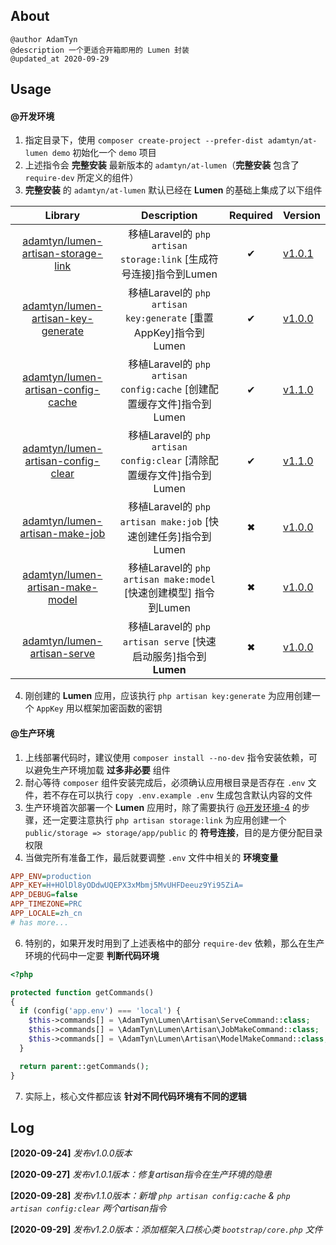 ## About

```text
@author AdamTyn
@description 一个更适合开箱即用的 Lumen 封装
@updated_at 2020-09-29
```

## Usage

#### @开发环境
1. 指定目录下，使用 `composer create-project --prefer-dist adamtyn/at-lumen demo` 初始化一个 `demo` 项目
2. 上述指令会 **完整安装** 最新版本的 `adamtyn/at-lumen`（**完整安装** 包含了 `require-dev` 所定义的组件）
3. **完整安装**  的 `adamtyn/at-lumen` 默认已经在 **Lumen** 的基础上集成了以下组件

|                           Library                            |                         Description                          | Required | Version                                                   |
| :----------------------------------------------------------: | :----------------------------------------------------------: | :------: | --------------------------------------------------------- |
| [adamtyn/lumen-artisan-storage-link](https://github.com/AdamTyn/lumen-artisan-storage-link) | 移植Laravel的 `php artisan storage:link` [生成符号连接]指令到Lumen |    ✔     | [v1.0.1](https://github.com/AdamTyn/at-lumen/tree/v1.0.1) |
| [adamtyn/lumen-artisan-key-generate](https://github.com/AdamTyn/lumen-artisan-key-generate) | 移植Laravel的 `php artisan key:generate` [重置AppKey]指令到Lumen |    ✔     | [v1.0.0](https://github.com/AdamTyn/at-lumen/tree/v1.0.0) |
| [adamtyn/lumen-artisan-config-cache](https://github.com/AdamTyn/lumen-artisan-config-cache) | 移植Laravel的 `php artisan config:cache` [创建配置缓存文件]指令到Lumen |    ✔     | [v1.1.0](https://github.com/AdamTyn/at-lumen/tree/v1.1.0) |
| [adamtyn/lumen-artisan-config-clear](https://github.com/AdamTyn/lumen-artisan-config-clear) | 移植Laravel的 `php artisan config:clear` [清除配置缓存文件]指令到Lumen |    ✔     | [v1.1.0](https://github.com/AdamTyn/at-lumen/tree/v1.1.0) |
| [adamtyn/lumen-artisan-make-job](https://github.com/AdamTyn/lumen-artisan-make-job) | 移植Laravel的 `php artisan make:job` [快速创建任务]指令到Lumen |    ✖     | [v1.0.0](https://github.com/AdamTyn/at-lumen/tree/v1.0.0) |
| [adamtyn/lumen-artisan-make-model](https://github.com/AdamTyn/lumen-artisan-make-model) | 移植Laravel的 `php artisan make:model` [快速创建模型] 指令到Lumen |    ✖     | [v1.0.0](https://github.com/AdamTyn/at-lumen/tree/v1.0.0) |
| [adamtyn/lumen-artisan-serve](https://github.com/AdamTyn/lumen-artisan-artisan-serve) | 移植Laravel的 `php artisan serve` [快速启动服务]指令到**Lumen** |    ✖     | [v1.0.0](https://github.com/AdamTyn/at-lumen/tree/v1.0.0) |

4. 刚创建的 **Lumen** 应用，应该执行 `php artisan key:generate` 为应用创建一个 `AppKey` 用以框架加密函数的密钥

#### @生产环境

1. 上线部署代码时，建议使用 `composer install --no-dev` 指令安装依赖，可以避免生产环境加载 **过多非必要** 组件
2. 耐心等待 `composer` 组件安装完成后，必须确认应用根目录是否存在 `.env` 文件，若不存在可以执行 `copy .env.example .env` 生成包含默认内容的文件
3. 生产环境首次部署一个 **Lumen** 应用时，除了需要执行 [@开发环境-4](#) 的步骤，还一定要注意执行 `php artisan storage:link` 为应用创建一个 `public/storage => storage/app/public` 的 **符号连接**，目的是方便分配目录权限
4. 当做完所有准备工作，最后就要调整 `.env` 文件中相关的 **环境变量**

```ini
APP_ENV=production
APP_KEY=H+HOlDl8yODdwUQEPX3xMbmj5MvUHFDeeuz9Yi95ZiA=
APP_DEBUG=false
APP_TIMEZONE=PRC
APP_LOCALE=zh_cn
# has more...
```

6. 特别的，如果开发时用到了上述表格中的部分 `require-dev` 依赖，那么在生产环境的代码中一定要 **判断代码环境**

```php
<?php

protected function getCommands()
{
  if (config('app.env') === 'local') {
    $this->commands[] = \AdamTyn\Lumen\Artisan\ServeCommand::class;
    $this->commands[] = \AdamTyn\Lumen\Artisan\JobMakeCommand::class;
    $this->commands[] = \AdamTyn\Lumen\Artisan\ModelMakeCommand::class;
  }

  return parent::getCommands();
}
```

7. 实际上，核心文件都应该 **针对不同代码环境有不同的逻辑**


## Log

**[2020-09-24]** *发布v1.0.0版本*

**[2020-09-27]** *发布v1.0.1版本：修复artisan指令在生产环境的隐患*

**[2020-09-28]** *发布v1.1.0版本：新增 `php artisan config:cache` & `php artisan config:clear` 两个artisan指令*

**[2020-09-29]** *发布v1.2.0版本：添加框架入口核心类 `bootstrap/core.php` 文件*

